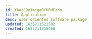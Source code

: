 ```yaml
---
id: YAuzEDe1mcgeOfKRdFzhm
title: Application
desc: user-oriented software package
updated: 1635711522502
created: 1635711318460
---
```



